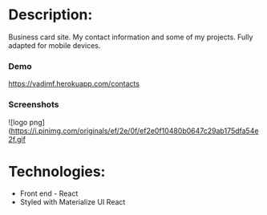 # Description:
Business card site. My contact information and some of my projects.
Fully adapted for mobile devices.

### Demo ###
https://vadimf.herokuapp.com/contacts

### Screenshots ###

![logo png](https://i.pinimg.com/originals/ef/2e/0f/ef2e0f10480b0647c29ab175dfa54e2f.gif


# Technologies:
- Front end - React
- Styled with Materialize UI React

